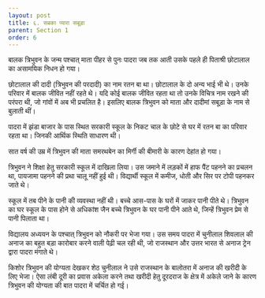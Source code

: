 ```yaml
---
layout: post
title: ६. सबका प्यारा सबूड़ा
parent: Section 1
order: 6
---
```


बालक त्रिभुवन के जन्म पश्चात्‌ माता पीहर से पुनः पादरा जब तक आती उसके पहले ही पिताश्री छोटालाल का असामयिक निधन हो गया।

छोटालाल की दादी (त्रिभुवन की परदादी) का नाम रतन बा था। छोटालाल के दो अन्य भाई भी थे। उनके परिवार में बालक जीवित नहीं रहते थे। यदि कोई बालक जीवित रहता था तो उनके विचित्र नाम रखने की परंपरा थी, जो गांवों में अब भी प्रचलित है। इसलिए बालक त्रिभुवन को माता और दादीमां सबूड़ा के नाम से बुलाती थीं।

पादरा में झंडा बाजार के पास स्थित सरकारी स्कूल के निकट चाल के छोटे से घर में रतन बा का परिवार रहता था। जिनकी आर्थिक स्थिति साधारण थी। 

सात वर्ष की उम्र में त्रिभुवन की माता समरथबेन का मिर्गी की बीमारी के कारण देहांत हो गया।

त्रिभुवन ने शिक्षा हेतु सरकारी स्कूल में दाखिला लिया। उस जमाने में लड़कों में हाफ पैंट पहनने का प्रचलन था, पायजामा पहनने की प्रथा चालू नहीं हुई थी। विद्यार्थी स्कूल में कमीज, धोती और सिर पर टोपी पहनकर जाते थे।

स्कूल में तब पीने के पानी की व्यवस्था नहीं थी। बच्चे आस-पास के घरों में जाकर पानी पीते थे। त्रिभुवन का घर स्कूल के पास होने से अधिकांश जैन बच्चे त्रिभुवन के घर पानी पीने आते थे, जिन्हें त्रिभुवन प्रेम से पानी पिलाता था।

विद्यालय अध्ययन के पश्चात्‌ त्रिभुवन को नौकरी पर भेजा गया। उस समय पादरा में चुनीलाल शिवलाल की अनाज का बहुत बड़ा कारोबार करने वाली पेढ़ी चल रही थी, जो राजस्थान और उत्तर भारत से अनाज ट्रेन द्वारा पादरा मंगाते थे।

किशोर त्रिभुवन की योग्यता देखकर शेठ चुनीलाल ने उसे राजस्थान के बालोतरा में अनाज की खरीदी के लिए भेजा। ऐसा लंबी दूरी का प्रवास अकेला करने तथा खरीदी हेतु दूरदराज के क्षेत्र में अकेले जाने के कारण त्रिभुवन की योग्यता की बात पादरा में चर्चित हो गई।
